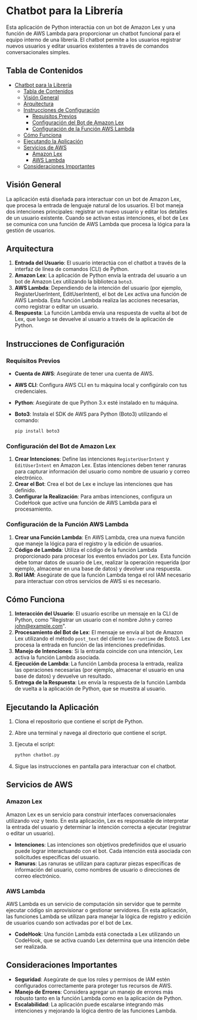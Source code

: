 # Chatbot para la Librería

Esta aplicación de Python interactúa con un bot de Amazon Lex y una función de AWS Lambda para proporcionar un chatbot funcional para el equipo interno de una librería. El chatbot permite a los usuarios registrar nuevos usuarios y editar usuarios existentes a través de comandos conversacionales simples.

## Tabla de Contenidos

- [Chatbot para la Librería](#chatbot-para-la-librería)
  - [Tabla de Contenidos](#tabla-de-contenidos)
  - [Visión General](#visión-general)
  - [Arquitectura](#arquitectura)
  - [Instrucciones de Configuración](#instrucciones-de-configuración)
    - [Requisitos Previos](#requisitos-previos)
    - [Configuración del Bot de Amazon Lex](#configuración-del-bot-de-amazon-lex)
    - [Configuración de la Función AWS Lambda](#configuración-de-la-función-aws-lambda)
  - [Cómo Funciona](#cómo-funciona)
  - [Ejecutando la Aplicación](#ejecutando-la-aplicación)
  - [Servicios de AWS](#servicios-de-aws)
    - [Amazon Lex](#amazon-lex)
    - [AWS Lambda](#aws-lambda)
  - [Consideraciones Importantes](#consideraciones-importantes)

## Visión General

La aplicación está diseñada para interactuar con un bot de Amazon Lex, que procesa la entrada de lenguaje natural de los usuarios. El bot maneja dos intenciones principales: registrar un nuevo usuario y editar los detalles de un usuario existente. Cuando se activan estas intenciones, el bot de Lex se comunica con una función de AWS Lambda que procesa la lógica para la gestión de usuarios.

## Arquitectura

1. **Entrada del Usuario**: El usuario interactúa con el chatbot a través de la interfaz de línea de comandos (CLI) de Python.
2. **Amazon Lex**: La aplicación de Python envía la entrada del usuario a un bot de Amazon Lex utilizando la biblioteca `boto3`.
3. **AWS Lambda**: Dependiendo de la intención del usuario (por ejemplo, RegisterUserIntent, EditUserIntent), el bot de Lex activa una función de AWS Lambda. Esta función Lambda realiza las acciones necesarias, como registrar o editar un usuario.
4. **Respuesta**: La función Lambda envía una respuesta de vuelta al bot de Lex, que luego se devuelve al usuario a través de la aplicación de Python.

## Instrucciones de Configuración

### Requisitos Previos

- **Cuenta de AWS**: Asegúrate de tener una cuenta de AWS.
- **AWS CLI**: Configura AWS CLI en tu máquina local y configúralo con tus credenciales.
- **Python**: Asegúrate de que Python 3.x esté instalado en tu máquina.
- **Boto3**: Instala el SDK de AWS para Python (Boto3) utilizando el comando:

  ```bash
  pip install boto3
  ```

### Configuración del Bot de Amazon Lex

1. **Crear Intenciones**: Define las intenciones `RegisterUserIntent` y `EditUserIntent` en Amazon Lex. Estas intenciones deben tener ranuras para capturar información del usuario como nombre de usuario y correo electrónico.
2. **Crear el Bot**: Crea el bot de Lex e incluye las intenciones que has definido.
3. **Configurar la Realización**: Para ambas intenciones, configura un CodeHook que active una función de AWS Lambda para el procesamiento.

### Configuración de la Función AWS Lambda

1. **Crear una Función Lambda**: En AWS Lambda, crea una nueva función que maneje la lógica para el registro y la edición de usuarios.
2. **Código de Lambda**: Utiliza el código de la función Lambda proporcionado para procesar los eventos enviados por Lex. Esta función debe tomar datos de usuario de Lex, realizar la operación requerida (por ejemplo, almacenar en una base de datos) y devolver una respuesta.
3. **Rol IAM**: Asegúrate de que la función Lambda tenga el rol IAM necesario para interactuar con otros servicios de AWS si es necesario.

## Cómo Funciona

1. **Interacción del Usuario**: El usuario escribe un mensaje en la CLI de Python, como "Registrar un usuario con el nombre John y correo john@example.com".
2. **Procesamiento del Bot de Lex**: El mensaje se envía al bot de Amazon Lex utilizando el método `post_text` del cliente `lex-runtime` de Boto3. Lex procesa la entrada en función de las intenciones predefinidas.
3. **Manejo de Intenciones**: Si la entrada coincide con una intención, Lex activa la función Lambda asociada.
4. **Ejecución de Lambda**: La función Lambda procesa la entrada, realiza las operaciones necesarias (por ejemplo, almacenar el usuario en una base de datos) y devuelve un resultado.
5. **Entrega de la Respuesta**: Lex envía la respuesta de la función Lambda de vuelta a la aplicación de Python, que se muestra al usuario.

## Ejecutando la Aplicación

1. Clona el repositorio que contiene el script de Python.
2. Abre una terminal y navega al directorio que contiene el script.
3. Ejecuta el script:

   ```bash
   python chatbot.py
   ```

4. Sigue las instrucciones en pantalla para interactuar con el chatbot.

## Servicios de AWS

### Amazon Lex

Amazon Lex es un servicio para construir interfaces conversacionales utilizando voz y texto. En esta aplicación, Lex es responsable de interpretar la entrada del usuario y determinar la intención correcta a ejecutar (registrar o editar un usuario).

- **Intenciones**: Las intenciones son objetivos predefinidos que el usuario puede lograr interactuando con el bot. Cada intención está asociada con solicitudes específicas del usuario.
- **Ranuras**: Las ranuras se utilizan para capturar piezas específicas de información del usuario, como nombres de usuario o direcciones de correo electrónico.

### AWS Lambda

AWS Lambda es un servicio de computación sin servidor que te permite ejecutar código sin aprovisionar o gestionar servidores. En esta aplicación, las funciones Lambda se utilizan para manejar la lógica de registro y edición de usuarios cuando son activadas por el bot de Lex.

- **CodeHook**: Una función Lambda está conectada a Lex utilizando un CodeHook, que se activa cuando Lex determina que una intención debe ser realizada.

## Consideraciones Importantes

- **Seguridad**: Asegúrate de que los roles y permisos de IAM estén configurados correctamente para proteger tus recursos de AWS.
- **Manejo de Errores**: Considera agregar un manejo de errores más robusto tanto en la función Lambda como en la aplicación de Python.
- **Escalabilidad**: La aplicación puede escalarse integrando más intenciones y mejorando la lógica dentro de las funciones Lambda.
